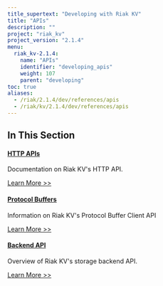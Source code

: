 ```yaml
---
title_supertext: "Developing with Riak KV"
title: "APIs"
description: ""
project: "riak_kv"
project_version: "2.1.4"
menu:
  riak_kv-2.1.4:
    name: "APIs"
    identifier: "developing_apis"
    weight: 107
    parent: "developing"
toc: true
aliases:
  - /riak/2.1.4/dev/references/apis
  - /riak/kv/2.1.4/dev/references/apis
---
```


[dev api http]: ./http
[dev api backend]: ./backend
[dev api pbc]: ./protocol-buffers/

## In This Section

#### [HTTP APIs][dev api http]

Documentation on Riak KV's HTTP API.

[Learn More >>][dev api http]

#### [Protocol Buffers][dev api pbc]

Information on Riak KV's Protocol Buffer Client API

[Learn More >>][dev api pbc]

#### [Backend API][dev api backend]

Overview of Riak KV's storage backend API.

[Learn More >>][dev api backend]
